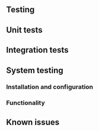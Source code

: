Testing
---

## Unit tests


## Integration tests


## System testing
### Installation and configuration
### Functionality


## Known issues
